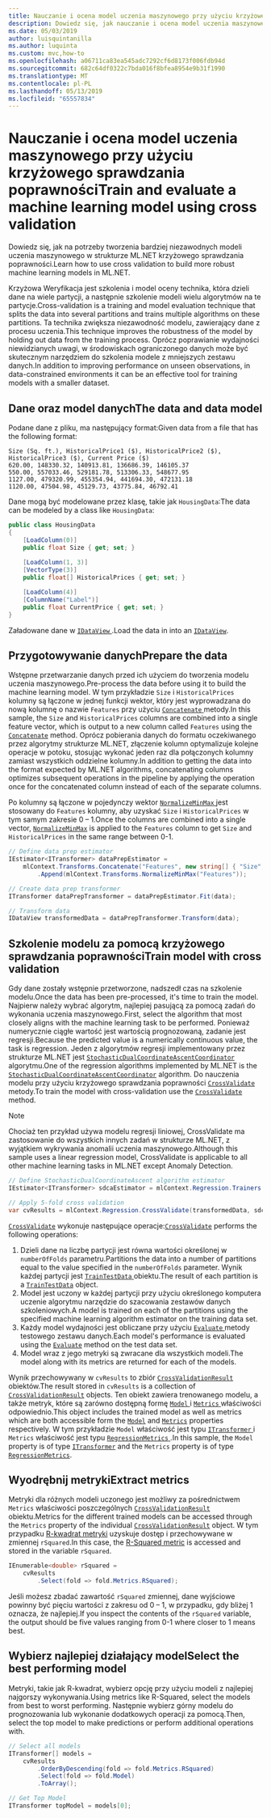 ```yaml
---
title: Nauczanie i ocena model uczenia maszynowego przy użyciu krzyżowego sprawdzania poprawności
description: Dowiedz się, jak nauczanie i ocena model uczenia maszynowego przy użyciu krzyżowego sprawdzania poprawności
ms.date: 05/03/2019
author: luisquintanilla
ms.author: luquinta
ms.custom: mvc,how-to
ms.openlocfilehash: a06711ca83ea545adc7292cf6d8173f006fdb94d
ms.sourcegitcommit: 682c64df0322c7bda016f8bfea8954e9b31f1990
ms.translationtype: MT
ms.contentlocale: pl-PL
ms.lasthandoff: 05/13/2019
ms.locfileid: "65557834"
---
```

# <a name="train-and-evaluate-a-machine-learning-model-using-cross-validation"></a><span data-ttu-id="3dce9-103">Nauczanie i ocena model uczenia maszynowego przy użyciu krzyżowego sprawdzania poprawności</span><span class="sxs-lookup"><span data-stu-id="3dce9-103">Train and evaluate a machine learning model using cross validation</span></span>

<span data-ttu-id="3dce9-104">Dowiedz się, jak na potrzeby tworzenia bardziej niezawodnych modeli uczenia maszynowego w strukturze ML.NET krzyżowego sprawdzania poprawności.</span><span class="sxs-lookup"><span data-stu-id="3dce9-104">Learn how to use cross validation to build more robust machine learning models in ML.NET.</span></span> 

<span data-ttu-id="3dce9-105">Krzyżowa Weryfikacja jest szkolenia i model oceny technika, która dzieli dane na wiele partycji, a następnie szkolenie modeli wielu algorytmów na te partycje.</span><span class="sxs-lookup"><span data-stu-id="3dce9-105">Cross-validation is a training and model evaluation technique that splits the data into several partitions and trains multiple algorithms on these partitions.</span></span> <span data-ttu-id="3dce9-106">Ta technika zwiększa niezawodność modelu, zawierający dane z procesu uczenia.</span><span class="sxs-lookup"><span data-stu-id="3dce9-106">This technique improves the robustness of the model by holding out data from the training process.</span></span> <span data-ttu-id="3dce9-107">Oprócz poprawianie wydajności niewidzianych uwagi, w środowiskach ograniczonego danych może być skutecznym narzędziem do szkolenia modele z mniejszych zestawu danych.</span><span class="sxs-lookup"><span data-stu-id="3dce9-107">In addition to improving performance on unseen observations, in data-constrained environments it can be an effective tool for training models with a smaller dataset.</span></span>

## <a name="the-data-and-data-model"></a><span data-ttu-id="3dce9-108">Dane oraz model danych</span><span class="sxs-lookup"><span data-stu-id="3dce9-108">The data and data model</span></span>

<span data-ttu-id="3dce9-109">Podane dane z pliku, ma następujący format:</span><span class="sxs-lookup"><span data-stu-id="3dce9-109">Given data from a file that has the following format:</span></span>

```text
Size (Sq. ft.), HistoricalPrice1 ($), HistoricalPrice2 ($), HistoricalPrice3 ($), Current Price ($)
620.00, 148330.32, 140913.81, 136686.39, 146105.37
550.00, 557033.46, 529181.78, 513306.33, 548677.95
1127.00, 479320.99, 455354.94, 441694.30, 472131.18
1120.00, 47504.98, 45129.73, 43775.84, 46792.41
```

<span data-ttu-id="3dce9-110">Dane mogą być modelowane przez klasę, takie jak `HousingData`:</span><span class="sxs-lookup"><span data-stu-id="3dce9-110">The data can be modeled by a class like `HousingData`:</span></span>

```csharp
public class HousingData
{
    [LoadColumn(0)]
    public float Size { get; set; }
 
    [LoadColumn(1, 3)]
    [VectorType(3)]
    public float[] HistoricalPrices { get; set; }

    [LoadColumn(4)]
    [ColumnName("Label")]
    public float CurrentPrice { get; set; }
}
```

<span data-ttu-id="3dce9-111">Załadowane dane w [ `IDataView` ](xref:Microsoft.ML.IDataView).</span><span class="sxs-lookup"><span data-stu-id="3dce9-111">Load the data in into an [`IDataView`](xref:Microsoft.ML.IDataView).</span></span>

## <a name="prepare-the-data"></a><span data-ttu-id="3dce9-112">Przygotowywanie danych</span><span class="sxs-lookup"><span data-stu-id="3dce9-112">Prepare the data</span></span>

<span data-ttu-id="3dce9-113">Wstępne przetwarzanie danych przed ich użyciem do tworzenia modelu uczenia maszynowego.</span><span class="sxs-lookup"><span data-stu-id="3dce9-113">Pre-process the data before using it to build the machine learning model.</span></span> <span data-ttu-id="3dce9-114">W tym przykładzie `Size` i `HistoricalPrices` kolumny są łączone w jednej funkcji wektor, który jest wyprowadzana do nową kolumnę o nazwie `Features` przy użyciu [ `Concatenate` ](xref:Microsoft.ML.TransformExtensionsCatalog.Concatenate*) metody.</span><span class="sxs-lookup"><span data-stu-id="3dce9-114">In this sample, the `Size` and `HistoricalPrices` columns are combined into a single feature vector,  which is output to a new column called `Features` using the [`Concatenate`](xref:Microsoft.ML.TransformExtensionsCatalog.Concatenate*) method.</span></span> <span data-ttu-id="3dce9-115">Oprócz pobierania danych do formatu oczekiwanego przez algorytmy strukturze ML.NET, złączenie kolumn optymalizuje kolejne operacje w potoku, stosując wykonać jeden raz dla połączonych kolumny zamiast wszystkich oddzielne kolumny.</span><span class="sxs-lookup"><span data-stu-id="3dce9-115">In addition to getting the data into the format expected by ML.NET algorithms, concatenating columns optimizes subsequent operations in the pipeline by applying the operation once for the concatenated column instead of each of the separate columns.</span></span> 

<span data-ttu-id="3dce9-116">Po kolumny są łączone w pojedynczy wektor [ `NormalizeMinMax` ](xref:Microsoft.ML.NormalizationCatalog.NormalizeMinMax*) jest stosowany do `Features` kolumny, aby uzyskać `Size` i `HistoricalPrices` w tym samym zakresie 0 – 1.</span><span class="sxs-lookup"><span data-stu-id="3dce9-116">Once the columns are combined into a single vector, [`NormalizeMinMax`](xref:Microsoft.ML.NormalizationCatalog.NormalizeMinMax*) is applied to the `Features` column to get `Size` and `HistoricalPrices` in the same range between 0-1.</span></span> 

```csharp
// Define data prep estimator
IEstimator<ITransformer> dataPrepEstimator = 
    mlContext.Transforms.Concatenate("Features", new string[] { "Size", "HistoricalPrices" })
        .Append(mlContext.Transforms.NormalizeMinMax("Features"));

// Create data prep transformer
ITransformer dataPrepTransformer = dataPrepEstimator.Fit(data);

// Transform data
IDataView transformedData = dataPrepTransformer.Transform(data);
```

## <a name="train-model-with-cross-validation"></a><span data-ttu-id="3dce9-117">Szkolenie modelu za pomocą krzyżowego sprawdzania poprawności</span><span class="sxs-lookup"><span data-stu-id="3dce9-117">Train model with cross validation</span></span>

<span data-ttu-id="3dce9-118">Gdy dane zostały wstępnie przetworzone, nadszedł czas na szkolenie modelu.</span><span class="sxs-lookup"><span data-stu-id="3dce9-118">Once the data has been pre-processed, it's time to train the model.</span></span> <span data-ttu-id="3dce9-119">Najpierw należy wybrać algorytm, najlepiej pasującą za pomocą zadań do wykonania uczenia maszynowego.</span><span class="sxs-lookup"><span data-stu-id="3dce9-119">First, select the algorithm that most closely aligns with the machine learning task to be performed.</span></span> <span data-ttu-id="3dce9-120">Ponieważ numerycznie ciągłe wartość jest wartością prognozowaną, zadanie jest regresji.</span><span class="sxs-lookup"><span data-stu-id="3dce9-120">Because the predicted value is a numerically continuous value, the task is regression.</span></span> <span data-ttu-id="3dce9-121">Jeden z algorytmów regresji implementowany przez strukturze ML.NET jest [ `StochasticDualCoordinateAscentCoordinator` ](xref:Microsoft.ML.Trainers.SdcaRegressionTrainer) algorytmu.</span><span class="sxs-lookup"><span data-stu-id="3dce9-121">One of the regression algorithms implemented by ML.NET is the [`StochasticDualCoordinateAscentCoordinator`](xref:Microsoft.ML.Trainers.SdcaRegressionTrainer) algorithm.</span></span> <span data-ttu-id="3dce9-122">Do nauczenia modelu przy użyciu krzyżowego sprawdzania poprawności [ `CrossValidate` ](xref:Microsoft.ML.RegressionCatalog.CrossValidate*) metody.</span><span class="sxs-lookup"><span data-stu-id="3dce9-122">To train the model with cross-validation use the [`CrossValidate`](xref:Microsoft.ML.RegressionCatalog.CrossValidate*) method.</span></span> 

> [!NOTE]
> <span data-ttu-id="3dce9-123">Chociaż ten przykład używa modelu regresji liniowej, CrossValidate ma zastosowanie do wszystkich innych zadań w strukturze ML.NET, z wyjątkiem wykrywania anomalii uczenia maszynowego.</span><span class="sxs-lookup"><span data-stu-id="3dce9-123">Although this sample uses a linear regression model, CrossValidate is applicable to all other machine learning tasks in ML.NET except Anomaly Detection.</span></span>

```csharp
// Define StochasticDualCoordinateAscent algorithm estimator
IEstimator<ITransformer> sdcaEstimator = mlContext.Regression.Trainers.Sdca();

// Apply 5-fold cross validation
var cvResults = mlContext.Regression.CrossValidate(transformedData, sdcaEstimator, numberOfFolds: 5);
```

<span data-ttu-id="3dce9-124">[`CrossValidate`](xref:Microsoft.ML.RegressionCatalog.CrossValidate*) wykonuje następujące operacje:</span><span class="sxs-lookup"><span data-stu-id="3dce9-124">[`CrossValidate`](xref:Microsoft.ML.RegressionCatalog.CrossValidate*) performs the following operations:</span></span>

1. <span data-ttu-id="3dce9-125">Dzieli dane na liczbę partycji jest równa wartości określonej w `numberOfFolds` parametru.</span><span class="sxs-lookup"><span data-stu-id="3dce9-125">Partitions the data into a number of partitions equal to the value specified in the `numberOfFolds` parameter.</span></span> <span data-ttu-id="3dce9-126">Wynik każdej partycji jest [ `TrainTestData` ](xref:Microsoft.ML.DataOperationsCatalog.TrainTestData) obiektu.</span><span class="sxs-lookup"><span data-stu-id="3dce9-126">The result of each partition is a [`TrainTestData`](xref:Microsoft.ML.DataOperationsCatalog.TrainTestData) object.</span></span>
1. <span data-ttu-id="3dce9-127">Model jest uczony w każdej partycji przy użyciu określonego komputera uczenie algorytmu narzędzie do szacowania zestawów danych szkoleniowych.</span><span class="sxs-lookup"><span data-stu-id="3dce9-127">A model is trained on each of the partitions using the specified machine learning algorithm estimator on the training data set.</span></span>
1. <span data-ttu-id="3dce9-128">Każdy model wydajności jest obliczane przy użyciu [ `Evaluate` ](xref:Microsoft.ML.RegressionCatalog.Evaluate*) metody testowego zestawu danych.</span><span class="sxs-lookup"><span data-stu-id="3dce9-128">Each model's performance is evaluated using the [`Evaluate`](xref:Microsoft.ML.RegressionCatalog.Evaluate*) method on the test data set.</span></span> 
1. <span data-ttu-id="3dce9-129">Model wraz z jego metryki są zwracane dla wszystkich modeli.</span><span class="sxs-lookup"><span data-stu-id="3dce9-129">The model along with its metrics are returned for each of the models.</span></span>

<span data-ttu-id="3dce9-130">Wynik przechowywany w `cvResults` to zbiór [ `CrossValidationResult` ](xref:Microsoft.ML.TrainCatalogBase.CrossValidationResult%601) obiektów.</span><span class="sxs-lookup"><span data-stu-id="3dce9-130">The result stored in `cvResults` is a collection of [`CrossValidationResult`](xref:Microsoft.ML.TrainCatalogBase.CrossValidationResult%601) objects.</span></span> <span data-ttu-id="3dce9-131">Ten obiekt zawiera trenowanego modelu, a także metryk, które są zarówno dostępną formę [ `Model` ](xref:Microsoft.ML.TrainCatalogBase.CrossValidationResult%601.Model) i [ `Metrics` ](xref:Microsoft.ML.TrainCatalogBase.CrossValidationResult%601.Metrics) właściwości odpowiednio.</span><span class="sxs-lookup"><span data-stu-id="3dce9-131">This object includes the trained model as well as metrics which are both accessible form the [`Model`](xref:Microsoft.ML.TrainCatalogBase.CrossValidationResult%601.Model) and [`Metrics`](xref:Microsoft.ML.TrainCatalogBase.CrossValidationResult%601.Metrics) properties respectively.</span></span> <span data-ttu-id="3dce9-132">W tym przykładzie `Model` właściwość jest typu [ `ITransformer` ](xref:Microsoft.ML.ITransformer) i `Metrics` właściwość jest typu [ `RegressionMetrics` ](xref:Microsoft.ML.Data.RegressionMetrics).</span><span class="sxs-lookup"><span data-stu-id="3dce9-132">In this sample, the `Model` property is of type [`ITransformer`](xref:Microsoft.ML.ITransformer) and the `Metrics` property is of type [`RegressionMetrics`](xref:Microsoft.ML.Data.RegressionMetrics).</span></span> 

## <a name="extract-metrics"></a><span data-ttu-id="3dce9-133">Wyodrębnij metryki</span><span class="sxs-lookup"><span data-stu-id="3dce9-133">Extract metrics</span></span>

<span data-ttu-id="3dce9-134">Metryki dla różnych modeli uczonego jest możliwy za pośrednictwem `Metrics` właściwości poszczególnych [ `CrossValidationResult` ](xref:Microsoft.ML.TrainCatalogBase.CrossValidationResult%601) obiektu.</span><span class="sxs-lookup"><span data-stu-id="3dce9-134">Metrics for the different trained models can be accessed through the `Metrics` property of the individual [`CrossValidationResult`](xref:Microsoft.ML.TrainCatalogBase.CrossValidationResult%601) object.</span></span> <span data-ttu-id="3dce9-135">W tym przypadku [R-kwadrat metryki](https://en.wikipedia.org/wiki/Coefficient_of_determination) uzyskuje dostęp i przechowywane w zmiennej `rSquared`.</span><span class="sxs-lookup"><span data-stu-id="3dce9-135">In this case, the [R-Squared metric](https://en.wikipedia.org/wiki/Coefficient_of_determination) is accessed and stored in the variable `rSquared`.</span></span> 

```csharp
IEnumerable<double> rSquared = 
    cvResults
        .Select(fold => fold.Metrics.RSquared);
```

<span data-ttu-id="3dce9-136">Jeśli możesz zbadać zawartość `rSquared` zmiennej, dane wyjściowe powinny być pięciu wartości z zakresu od 0 – 1, w przypadku, gdy bliżej 1 oznacza, że najlepiej.</span><span class="sxs-lookup"><span data-stu-id="3dce9-136">If you inspect the contents of the `rSquared` variable, the output should be five values ranging from 0-1 where closer to 1 means best.</span></span>

## <a name="select-the-best-performing-model"></a><span data-ttu-id="3dce9-137">Wybierz najlepiej działający model</span><span class="sxs-lookup"><span data-stu-id="3dce9-137">Select the best performing model</span></span>

<span data-ttu-id="3dce9-138">Metryki, takie jak R-kwadrat, wybierz opcję przy użyciu modeli z najlepiej najgorszy wykonywania.</span><span class="sxs-lookup"><span data-stu-id="3dce9-138">Using metrics like R-Squared, select the models from best to worst performing.</span></span> <span data-ttu-id="3dce9-139">Następnie wybierz górny modelu do prognozowania lub wykonanie dodatkowych operacji za pomocą.</span><span class="sxs-lookup"><span data-stu-id="3dce9-139">Then, select the top model to make predictions or perform additional operations with.</span></span>

```csharp
// Select all models
ITransformer[] models =
    cvResults
        .OrderByDescending(fold => fold.Metrics.RSquared)
        .Select(fold => fold.Model)
        .ToArray();

// Get Top Model
ITransformer topModel = models[0];
```
